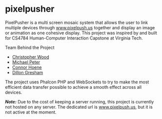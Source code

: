 # pixelpusher
PixelPusher is a multi screen mosaic system that allows the user to link multiple devices through www.pixelpush.us together and 
display an image or animation as one cohesive display. This project was inspired by and built for CS4784 Human-Computer
Interaction Capstone at Virginia Tech.

Team Behind the Project
- [Christopher Wood](https://github.com/ImpulseChimp)
- [Michael Peter](https://github.com/mpeter11)
- [Connor Hoene](https://github.com/more-coffee)
- [Dillon Gresham](https://github.com/dillongresham)

The project uses Phalcon PHP and WebSockets to try to make the most efficient data transfer possible to achieve a smooth 
effect across all devices.

***Note:*** Due to the cost of keeping a server running, this project is currently not hosted on any server. The dedicated
url is www.pixelpush.us, but it is not active at the moment.
